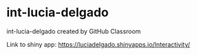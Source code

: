 # int-lucia-delgado
int-lucia-delgado created by GitHub Classroom

Link to shiny app: 
https://luciadelgado.shinyapps.io/Interactivity/
